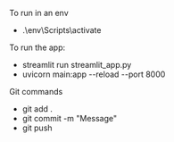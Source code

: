 To run in an env
- .\env\Scripts\activate


To run the app:
- streamlit run streamlit_app.py
- uvicorn main:app --reload --port 8000

Git commands 
- git add .
- git commit -m "Message"
- git push
